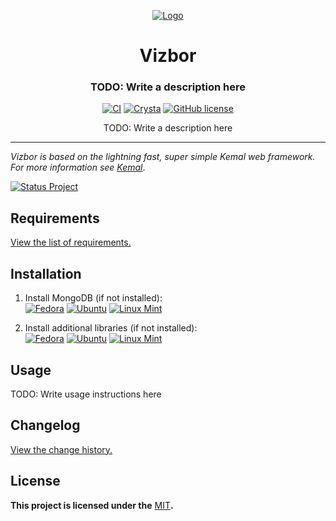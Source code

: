 <div align="center">
  <p align="center">
    <a href="https://github.com/kebasyaty/vizbor">
      <img
        alt="Logo"
        src="https://github.com/kebasyaty/vizbor/raw/main/logo/logo.svg">
    </a>
  </p>
  <p>
    <h1>Vizbor</h1>
    <h3>TODO: Write a description here</h3>
    <p align="center">
      <a href="https://github.com/kebasyaty/vizbor/actions" alt="CI"><img src="https://github.com/kebasyaty/vizbor/workflows/CI/badge.svg" alt="CI"></a>
      <a href="https://crystal-lang.org/" alt="Crysta"><img src="https://img.shields.io/badge/crystal-v1.12%2B-CC342D" alt="Crysta"></a>
      <a href="https://github.com/kebasyaty/vizbor/blob/main/LICENSE" alt="GitHub license"><img src="https://badgen.net/github/license/kebasyaty/vizbor" alt="GitHub license"></a>
    </p>
    <div align="center">
      TODO: Write a description here
    </div>
  </p>
</div>

<hr>

_Vizbor is based on the lightning fast, super simple Kemal web framework._
<br>
_For more information see [Kemal](https://github.com/kemalcr/kemal "Kemal")_.

<p>
  <a href="https://github.com/kebasyaty/vizbor" alt="Status Project">
    <img src="https://github.com/kebasyaty/vizbor/raw/main/pictures/status_project/Status_Project-Development-.svg"
      alt="Status Project">
  </a>
</p>

## Requirements

[View the list of requirements.](https://github.com/kebasyaty/vizbor/blob/main/REQUIREMENTS.md "Requirements")

## Installation

1. Install MongoDB (if not installed):<br>
   [![Fedora](https://img.shields.io/badge/Fedora-294172?style=for-the-badge&logo=fedora&logoColor=white)](https://github.com/kebasyaty/vizbor/blob/main/FEDORA_INSTALL_MONGODB.md)
   [![Ubuntu](https://img.shields.io/badge/Ubuntu-ba4319?style=for-the-badge&logo=ubuntu&logoColor=white)](https://github.com/kebasyaty/vizbor/blob/main/UBUNTU_INSTALL_MONGODB.md)
   [![Linux Mint](https://img.shields.io/badge/Linux_Mint-5e902b?style=for-the-badge&logo=linux-mint&logoColor=white)](https://github.com/kebasyaty/vizbor/blob/main/UBUNTU_INSTALL_MONGODB.md)

2. Install additional libraries (if not installed):<br>
   [![Fedora](https://img.shields.io/badge/Fedora-294172?style=for-the-badge&logo=fedora&logoColor=white)](https://github.com/kebasyaty/vizbor/blob/main/FEDORA_ADDITIONAL_LIBRARIES.md)
   [![Ubuntu](https://img.shields.io/badge/Ubuntu-ba4319?style=for-the-badge&logo=ubuntu&logoColor=white)](https://github.com/kebasyaty/vizbor/blob/main/UBUNTU_ADDITIONAL_LIBRARIES.md)
   [![Linux Mint](https://img.shields.io/badge/Linux_Mint-5e902b?style=for-the-badge&logo=linux-mint&logoColor=white)](https://github.com/kebasyaty/vizbor/blob/main/UBUNTU_ADDITIONAL_LIBRARIES.md)

## Usage

TODO: Write usage instructions here

## Changelog

[View the change history.](https://github.com/kebasyaty/vizbor/blob/main/CHANGELOG.md "View the change history.")

## License

**This project is licensed under the** [MIT](https://github.com/kebasyaty/vizbor/blob/main/LICENSE "MIT")**.**
